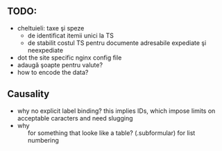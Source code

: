 TODO:
-----

* cheltuieli: taxe şi speze
  * de identificat itemii unici la TS
  * de stabilit costul TS pentru documente
    adresabile expediate şi neexpediate
* dot the site specific nginx config file
* adaugă şoapte pentru valute?
* how to encode the data?


Causality
---------

* why no explicit label binding? this implies IDs, which
  impose limits on acceptable caracters and need slugging
* why <ol> for something that looke like a table? (.subformular)
  for list numbering
